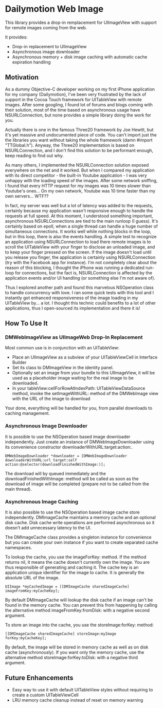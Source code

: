 Dailymotion Web Image
=====================

This library provides a drop-in remplacement for UIImageVIew with support for remote images coming from the web.

It provides:

- Drop-in replacement to UIImageView
- Asynchronous image downloader
- Asynchronous memory + disk image caching with automatic cache expiration handling

Motivation
----------

As a dummy Objective-C developer working on my first iPhone application for my company (Dailymotion), I've been very frustrated by the lack of support in the Cocoa Touch framework for UITableView with remote images. After some googling, I found lot of forums and blogs coming with their solution, most of the time based on asynchronous usage have NSURLConnection, but none provides a simple library doing the work for you.

Actually there is one in the famous Three20 framework by Joe Hewitt, but it's yet massive and undocumented piece of code. You can't import just the the libraries you want without taking the whole framework (damn #import "TTGlobal.h"). Anyway, the Three20 implementation is based on NSURLConnection, and I don't find this solution to be performant enough, keep reading to find out why.

As many others, I implemented the NSURLConnection solution exposed everywhere on the net and it worked. But when I compared my application with its direct competitor - the built-in Youtube application - I was very unhappy with the loading speed of the images. After some network sniffing, I found that every HTTP request for my images was 10 times slower than Youtube's ones... On my own network, Youtube was 10 time faster than my own servers... WTF??

In fact, my server was well but a lot of latency was added to the requests, certainly because my application wasn't responsive enough to handle the requests at full speed. At this moment, I understood something important, asynchronous NSURLConnections are tied to the main runloop (I guess). It's certainly based on epoll, when a single thread can handle a huge number of simultaneous connections. It works well while nothing blocks in the loop, but in this loop, there is also the events handling. A simple test to recognize an application using NSURLConnection to load there remote images is to scroll the UITableView with your finger to disclose an unloaded image, and to keep your finger pressed on the screen. If the image doesn't load until you release you finger, the application is certainly using NSURLConnection (try with the Facebook app for instance). I'm not completely clear about the reason of this blocking, I thought the iPhone was running a dedicated run-loop for connections, but the fact is, NSURLConnection is affected by the application events and/or UI handling (or something else I'm not aware of).

Thus I explored another path and found this marvelous NSOperation class to handle concurrency with love. I ran some quick tests with this tool and I instantly got enhanced responsiveness of the image loading in my UITableView by... a lot. I thought this technic could benefits to a lot of other applications, thus I open-sourced its implementation and there it is!

How To Use It
-------------

### DMWebImageView as UIImageWeb Drop-In Replacement

Most common use is in conjunction with an UITableView:

- Place an UIImageView as a subview of your UITableViewCell in Interface Builder
- Set its class to DMImageView in the identity panel.
- Optionally set an image from your bundle to this UIImageView, it will be used as a placeholder image waiting for the real image to be downloaded.
- In your tableView:cellForRowAtIndexPath: UITableViewDataSource method, invoke the setImageWithURL: method of the DMWebImage view with the URL of the image to download

Your done, everything will be handled for you, from parallel downloads to caching management.

### Asynchronous Image Downloader

It is possible to use the NSOperation based image downloader independently. Just create an instance of DMWebImageDownloader using its convenience constructor downloaderWithURL:target:action:.

    DMWebImageDownloader *downloader = [DMWebImageDownloader downloaderWithURL:url target:self action:@selector(downloadFinishedWithImage:)];

The download will by queued immediately and the downloadFinishedWithImage: method will be called as soon as the download of image will be completed (prepare not to be called from the main thread).

### Asynchronous Image Caching

It is also possible to use the NSOperation based image cache store independently. DMImageCache maintains a memory cache and an optional disk cache. Disk cache write operations are performed asynchronous so it doesn't add unnecessary latency to the UI.

The DMImageCache class provides a singleton instance for convenience but you can create your own instance if you want to create separated cache namespaces.

To lookup the cache, you use the imageForKey: method. If the method returns nil, it means the cache doesn't currently own the image. You are thus responsible of generating and caching it. The cache key is an application unique identifier for the image to cache. It is generally the absolute URL of the image.

    UIImage *myCachedImage = [[DMImageCache sharedImageCache] imageFromKey:myCacheKey];

By default DMImageCache will lookup the disk cache if an image can't be found in the memory cache. You can prevent this from happening by calling the alternative method imageFromKey:fromDisk: with a negative second argument.

To store an image into the cache, you use the storeImage:forKey: method:

    [[DMImageCache sharedImageCache] storeImage:myImage forKey:myCacheKey];

By default, the image will be stored in memory cache as well as on disk cache (asynchronously). If you want only the memory cache, use the alternative method storeImage:forKey:toDisk: with a negative third argument.

Future Enhancements
-------------------

- Easy way to use it with default UITableView styles without requiring to create a custom UITableViewCell
- LRU memory cache cleanup instead of reset on memory warning
